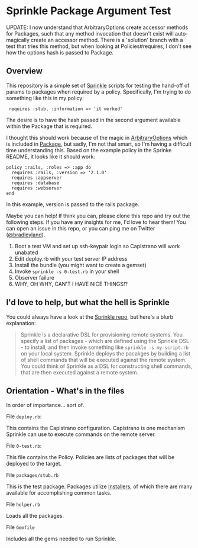 # Sprinkle Package Argument Test

UPDATE: I now understand that ArbitraryOptions create accessor methods for Packages, such that any method invocation that doesn't exist will auto-magically create an accessor method. There is a 'solution' branch with a test that tries this method, but when looking at Policies#requires, I don't see how the options hash is passed to Package.

## Overview

This repository is a simple set of [Sprinkle][1] scripts for testing the hand-off of params to packages when required by a policy. Specifically, I'm trying to do something like this in my policy:

     requires :stub, :information => 'it worked'

The desire is to have the hash passed in the second argument available within the Package that is required.

I thought this should work because of the magic in [ArbitraryOptions][2] which is included in [Package][3], but sadly, I'm not that smart, so I'm having a difficult time understanding this. Based on the example policy in the Sprinke README, it looks like it should work:

    policy :rails, :roles => :app do
      requires :rails, :version => '2.1.0'
      requires :appserver
      requires :database
      requires :webserver
    end

In this example, version is passed to the rails package.

Maybe you can help! If think you can, please clone this repo and try out the following steps. If you have any insights for me, I'd love to hear them! You can open an issue in this repo, or you can ping me on Twitter ([@bradleyland](https://twitter.com/#!/bradleyland)).

1. Boot a test VM and set up ssh-keypair login so Capistrano will work unabated
2. Edit deploy.rb with your test server IP address
3. Install the bundle (you might want to create a gemset)
4. Invoke `sprinkle -s 0-test.rb` in your shell
5. Observer failure
6. WHY, OH WHY, CAN'T I HAVE NICE THINGS!?

## I'd love to help, but what the hell is Sprinkle

You could always have a look at the [Sprinkle repo][1], but here's a blurb explanation:

> Sprinkle is a declarative DSL for provisioning remote systems. You specify a list of packages - which are defined using the Sprinkle DSL - to install, and then invoke something like `sprinkle -s my-script.rb` on your local system. Sprinkle deploys the pacakges by building a list of shell commands that will be executed against the remote system. You could think of Sprinkle as a DSL for constructing shell commands, that are then executed against a remote system.

## Orientation - What's in the files

In order of importance... sort of.

File `deploy.rb`:

This contains the Capistrano configuration. Capistrano is one mechanism Sprinkle can use to execute commands on the remote server.

File `0-test.rb`:

This file contains the Policy. Policies are lists of packages that will be deployed to the target.

File `packages/stub.rb`

This is the test package. Packages utilize [Installers][4], of which there are many available for accomplishing common tasks.

File `helper.rb`

Loads all the packages.

File `Gemfile`

Includes all the gems needed to run Sprinkle.

[1]: https://github.com/crafterm/sprinkle
[2]: https://github.com/crafterm/sprinkle/blob/master/lib/sprinkle/extensions/arbitrary_options.rb
[3]: https://github.com/crafterm/sprinkle/blob/master/lib/sprinkle/package.rb
[4]: https://github.com/crafterm/sprinkle/blob/master/lib/sprinkle/installers/installer.rb
